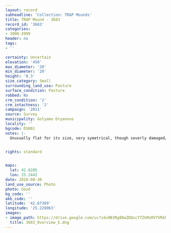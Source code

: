 ```yaml
---
layout: record
subheadline: 'Collection: TRAP Mounds'
title: TRAP Mound - 3683
record_id: '3683'
categories:
- 3000-3999
header: no
tags:
- ''

certainty: Uncertain
elevation: '450'
max_diameter: '20'
min_diameter: '20'
height: '0.3'
size_category: Small
surrounding_land_use: Pasture
surface_condition: Pasture
robbed: No
crm_condition: '2'
crm_intactness: '2'
campaign: '2011'
source: Survey
municipality: Golyamo Dryanovo
locality: ''
bgcode: DS001
notes: |-
  Unusually flat for its size, very symetrical, though severly damaged/flattened by agriculture. No visible robbers' trenchs.


rights: standard


maps:
  lat: 42.6285
  lon: 25.2442
date: 2018-08-30
land_use_source: Photo
photo: Good
bg_code: ''
akb_code: ''
latitude: '42.67369'
longitude: '25.228063'
images:
- image_path: https://drive.google.com/uc?id=0B3Rg88wZDQscYTZkMzRVTVRkMms
  title: 3683_Overview_E.dng
---
```

